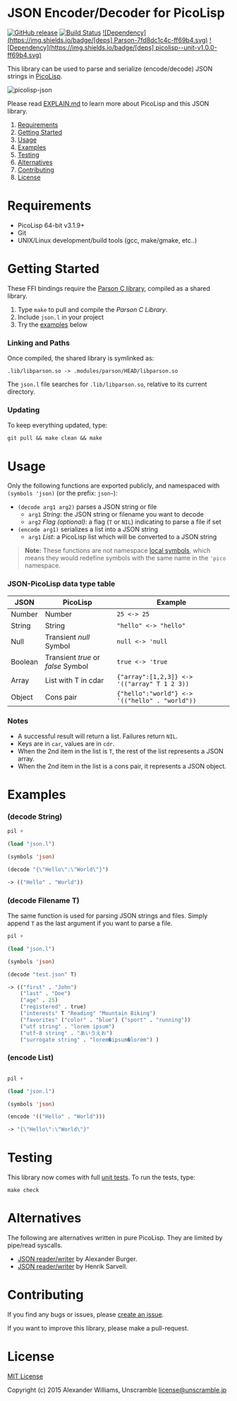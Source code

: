 # JSON Encoder/Decoder for PicoLisp

[![GitHub release](https://img.shields.io/github/release/aw/picolisp-json.svg)](https://github.com/aw/picolisp-json) [![Build Status](https://travis-ci.org/aw/picolisp-json.svg?branch=master)](https://travis-ci.org/aw/picolisp-json) [![Dependency](https://img.shields.io/badge/[deps] Parson-7fd8dc1c4c-ff69b4.svg)](https://github.com/kgabis/parson) [![Dependency](https://img.shields.io/badge/[deps] picolisp--unit-v1.0.0-ff69b4.svg)](https://github.com/aw/picolisp-unit.git)

This library can be used to parse and serialize (encode/decode) JSON strings in [PicoLisp](http://picolisp.com/).

![picolisp-json](https://cloud.githubusercontent.com/assets/153401/6571543/56e31e44-c701-11e4-99f0-c2c51fd8061b.png)

Please read [EXPLAIN.md](EXPLAIN.md) to learn more about PicoLisp and this JSON library.

  1. [Requirements](#requirements)
  2. [Getting Started](#getting-started)
  3. [Usage](#usage)
  4. [Examples](#examples)
  5. [Testing](#testing)
  6. [Alternatives](#alternatives)
  7. [Contributing](#contributing)
  8. [License](#license)

# Requirements

  * PicoLisp 64-bit v3.1.9+
  * Git
  * UNIX/Linux development/build tools (gcc, make/gmake, etc..)

# Getting Started

These FFI bindings require the [Parson C library](https://github.com/kgabis/parson), compiled as a shared library.

  1. Type `make` to pull and compile the _Parson C Library_.
  2. Include `json.l` in your project
  3. Try the [examples](#examples) below

### Linking and Paths

Once compiled, the shared library is symlinked as:

    .lib/libparson.so -> .modules/parson/HEAD/libparson.so

The `json.l` file searches for `.lib/libparson.so`, relative to its current directory.

### Updating

To keep everything updated, type:

    git pull && make clean && make

# Usage

Only the following functions are exported publicly, and namespaced with `(symbols 'json)` (or the prefix: `json~`):

  * `(decode arg1 arg2)` parses a JSON string or file
    - `arg1` _String_: the JSON string or filename you want to decode
    - `arg2` _Flag (optional)_: a flag (`T` or `NIL`) indicating to parse a file if set
  * `(encode arg1)` serializes a list into a JSON string
    - `arg1` _List_: a PicoLisp list which will be converted to a JSON string

> **Note:** These functions are not namespace [local symbols](http://software-lab.de/doc/refL.html#local), which means they would redefine symbols with the same name in the `'pico` namespace.

### JSON-PicoLisp data type table

| JSON | PicoLisp | Example |
| ---- | -------- | ------- |
| Number | Number | `25 <-> 25` |
| String | String | `"hello" <-> "hello"` |
| Null | Transient _null_ Symbol | `null <-> 'null` |
| Boolean | Transient _true_ or _false_ Symbol | `true <-> 'true` |
| Array | List with T in cdar | `{"array":[1,2,3]} <-> '(("array" T 1 2 3))` |
| Object | Cons pair | `{"hello":"world"} <-> '(("hello" . "world"))` |

### Notes

  * A successful result will return a list. Failures return `NIL`.
  * Keys are in `car`, values are in `cdr`.
  * When the 2nd item in the list is `T`, the rest of the list represents a JSON array.
  * When the 2nd item in the list is a cons pair, it represents a JSON object.

# Examples

### (decode String)

```lisp
pil +

(load "json.l")

(symbols 'json)

(decode "{\"Hello\":\"World\"}")

-> (("Hello" . "World"))
```

### (decode Filename T)

The same function is used for parsing JSON strings and files.
Simply append `T` as the last argument if you want to parse a file.

```lisp
pil +

(load "json.l")

(symbols 'json)

(decode "test.json" T)

-> (("first" . "John")
    ("last" . "Doe")
    ("age" . 25)
    ("registered" . true)
    ("interests" T "Reading" "Mountain Biking")
    ("favorites" ("color" . "blue") ("sport" . "running"))
    ("utf string" . "lorem ipsum")
    ("utf-8 string" . "あいうえお")
    ("surrogate string" . "lorem�ipsum�lorem") )
```

### (encode List)

```lisp

pil +

(load "json.l")

(symbols 'json)

(encode '(("Hello" . "World")))

-> "{\"Hello\":\"World\"}"
```

# Testing

This library now comes with full [unit tests](https://github.com/aw/picolisp-unit). To run the tests, type:

    make check

# Alternatives

The following are alternatives written in pure PicoLisp. They are limited by pipe/read syscalls.

* [JSON reader/writer](http://rosettacode.org/wiki/JSON#PicoLisp) by Alexander Burger.
* [JSON reader/writer](https://bitbucket.org/hsarvell/ext/src/9d6e5a15c5ce7cb47033e0082ef70aee6c4c8dd7/json.l?at=default) by Henrik Sarvell.

# Contributing

If you find any bugs or issues, please [create an issue](https://github.com/aw/picolisp-json/issues/new).

If you want to improve this library, please make a pull-request.

# License

[MIT License](LICENSE)

Copyright (c) 2015 Alexander Williams, Unscramble <license@unscramble.jp>

